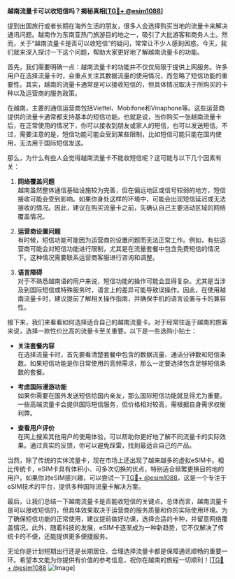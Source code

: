 **越南流量卡可以收短信吗？揭秘真相[[TG💪+ @esim1088](https://t.me/s/esim1088)]**

提到出国旅行或者长期在海外生活的朋友，很多人会选择购买当地的流量卡来解决通讯问题。越南作为东南亚热门旅游目的地之一，吸引了大批游客和商务人士。然而，关于“越南流量卡是否可以收短信”的疑问，常常让不少人感到困惑。今天，我们就来深入探讨一下这个问题，帮助大家更好地了解越南流量卡的功能。

首先，我们需要明确一点：越南流量卡的功能并不仅仅局限于提供上网服务。许多用户在选择流量卡时，会重点关注其数据流量的使用情况，而忽略了短信功能的重要性。其实，越南的流量卡通常是可以接收短信的，但具体情况取决于所购买的卡种以及运营商的服务政策。

在越南，主要的通信运营商包括Viettel、Mobifone和Vinaphone等。这些运营商提供的流量卡通常都支持基本的短信功能。也就是说，当你购买一张越南流量卡后，在正常使用的情况下，你可以接收到朋友或家人的短信，也可以发送短信。不过，需要注意的是，短信功能可能会受到某些限制，比如短信可能只能在国内使用，无法用于国际短信发送。

那么，为什么有些人会觉得越南流量卡不能收短信呢？这可能与以下几个因素有关：

1. **网络覆盖问题**  
   越南虽然整体通信基础设施较为完善，但在偏远地区或信号较弱的地方，短信接收可能会受到影响。如果你身处这样的环境中，可能会出现短信延迟或无法接收的情况。因此，建议在购买流量卡之前，先确认自己主要活动区域的网络覆盖情况。

2. **运营商设置问题**  
   有时候，短信功能可能因为运营商的设置问题而无法正常工作。例如，有些运营商可能会对短信功能进行限制，尤其是在流量套餐中包含免费短信的情况下。这种情况需要联系运营商客服进行咨询和调整。

3. **语言障碍**  
   对于不熟悉越南语的用户来说，短信功能的操作可能会显得复杂。尤其是当涉及到国际短信或特殊服务时，语言上的差异可能导致误操作。因此，在使用越南流量卡时，建议提前了解相关操作指南，并确保手机的语言设置与卡的兼容性。

接下来，我们来看看如何选择适合自己的越南流量卡。对于经常往返于越南的旅客来说，选择一款性价比高的流量卡至关重要。以下是一些选购小贴士：

- **关注套餐内容**  
  在选择流量卡时，首先要看清楚套餐中包含的数据流量、通话分钟数和短信条数。如果短信功能是你日常使用的高频需求，那么一定要选择包含足够短信条数的套餐。

- **考虑国际漫游功能**  
  如果你需要在国外发送短信给国内亲友，那么国际短信功能就显得尤为重要。一些高端流量卡会提供国际短信服务，但价格相对较高，需根据自身需求权衡利弊。

- **查看用户评价**  
  在网上搜索其他用户的使用体验，可以帮助你更好地了解不同流量卡的实际效果。通过真实的反馈，你可以避免踩雷，找到最适合自己的产品。

当然，除了传统的实体流量卡，现在市场上还出现了越来越多的虚拟eSIM卡。相比传统卡，eSIM卡具有体积小、可多次切换的优点，特别适合频繁更换目的地的用户。如果你对eSIM感兴趣，可以尝试一下[TG💪+ @esim1088](https://t.me/s/esim1088)，这是一个专注于eSIM技术的平台，提供多种国际流量卡解决方案。

最后，让我们总结一下越南流量卡是否能收短信的关键点。总体而言，越南流量卡是可以接收短信的，但具体效果取决于运营商的服务质量和你的实际使用环境。为了确保短信功能的正常使用，建议提前做好功课，选择合适的卡种，并留意网络覆盖情况。此外，随着科技的发展，eSIM卡逐渐成为一种新趋势，它不仅解决了传统卡的不便，还能提供更多便捷服务。

无论你是计划短期出行还是长期居住，合理选择流量卡都是保障通讯顺畅的重要一环。希望本文能为你提供有价值的参考信息，祝你在越南的旅程一切顺利！[[TG💪+ @esim1088](https://t.me/s/esim1088) ![Image](https://i.postimg.cc/4NQfJmqS/Snipaste-2025-05-13-00-14-12.png)]